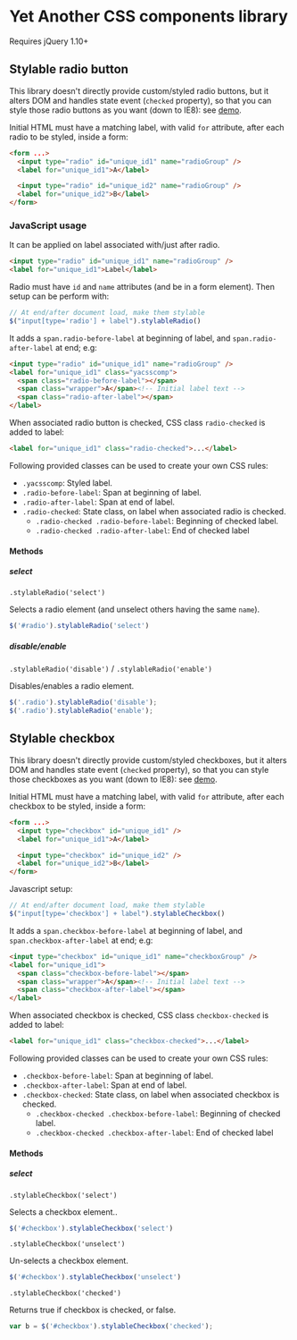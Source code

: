 # Yet Another CSS components library

Requires jQuery 1.10+

## Stylable radio button

This library doesn't directly provide custom/styled radio buttons, 
but it alters DOM and handles state event (`checked` property), so that 
you can style those radio buttons as you want (down to IE8): see [demo](http://applicius.github.io/yacsscomp/demo/radio.html).

Initial HTML must have a matching label, 
with valid `for` attribute, after each radio to be styled, inside a form:

```html
<form ...>
  <input type="radio" id="unique_id1" name="radioGroup" />
  <label for="unique_id1">A</label>

  <input type="radio" id="unique_id2" name="radioGroup" />
  <label for="unique_id2">B</label>
</form>
```

### JavaScript usage

It can be applied on label associated with/just after radio.

```html
<input type="radio" id="unique_id1" name="radioGroup" />
<label for="unique_id1">Label</label>
```

Radio must have `id` and `name` attributes (and be in a form element).
Then setup can be perform with:

```javascript
// At end/after document load, make them stylable
$("input[type='radio'] + label").stylableRadio()
```

It adds a `span.radio-before-label` at beginning of label, 
and `span.radio-after-label` at end; e.g:

```html
<input type="radio" id="unique_id1" name="radioGroup" />
<label for="unique_id1" class="yacsscomp">
  <span class="radio-before-label"></span>
  <span class="wrapper">A</span><!-- Initial label text -->
  <span class="radio-after-label"></span>
</label>
```

When associated radio button is checked,
CSS class `radio-checked` is added to label:

```html
<label for="unique_id1" class="radio-checked">...</label>
```

Following provided classes can be used to create your own CSS rules:

* `.yacsscomp`: Styled label.
* `.radio-before-label`: Span at beginning of label.
* `.radio-after-label`: Span at end of label.
* `.radio-checked`: State class, on label when associated radio is checked.
  - `.radio-checked .radio-before-label`: Beginning of checked label.
  - `.radio-checked .radio-after-label`: End of checked label

#### Methods

##### select

`.stylableRadio('select')`

Selects a radio element (and unselect others having the same `name`).

```javascript
$('#radio').stylableRadio('select')
```

##### disable/enable

`.stylableRadio('disable')` / `.stylableRadio('enable')`

Disables/enables a radio element.

```javascript
$('.radio').stylableRadio('disable');
$('.radio').stylableRadio('enable');
```

## Stylable checkbox

This library doesn't directly provide custom/styled checkboxes, 
but it alters DOM and handles state event (`checked` property), so that 
you can style those checkboxes as you want (down to IE8): see [demo](http://applicius.github.io/yacsscomp/demo/checkbox.html).

Initial HTML must have a matching label, 
with valid `for` attribute, after each checkbox to be styled, inside a form:

```html
<form ...>
  <input type="checkbox" id="unique_id1" />
  <label for="unique_id1">A</label>

  <input type="checkbox" id="unique_id2" />
  <label for="unique_id2">B</label>
</form>
```

Javascript setup:

```javascript
// At end/after document load, make them stylable
$("input[type='checkbox'] + label").stylableCheckbox()
```

It adds a `span.checkbox-before-label` at beginning of label, 
and `span.checkbox-after-label` at end; e.g:

```html
<input type="checkbox" id="unique_id1" name="checkboxGroup" />
<label for="unique_id1">
  <span class="checkbox-before-label"></span>
  <span class="wrapper">A</span><!-- Initial label text -->
  <span class="checkbox-after-label"></span>
</label>
```

When associated checkbox is checked,
CSS class `checkbox-checked` is added to label:

```html
<label for="unique_id1" class="checkbox-checked">...</label>
```

Following provided classes can be used to create your own CSS rules:

* `.checkbox-before-label`: Span at beginning of label.
* `.checkbox-after-label`: Span at end of label.
* `.checkbox-checked`: State class, on label when associated checkbox is checked.
  - `.checkbox-checked .checkbox-before-label`: Beginning of checked label.
  - `.checkbox-checked .checkbox-after-label`: End of checked label

#### Methods

##### select

`.stylableCheckbox('select')`

Selects a checkbox element..

```javascript
$('#checkbox').stylableCheckbox('select')
```

`.stylableCheckbox('unselect')`

Un-selects a checkbox element.

```javascript
$('#checkbox').stylableCheckbox('unselect')
```

`.stylableCheckbox('checked')`

Returns true if checkbox is checked, or false.

```javascript
var b = $('#checkbox').stylableCheckbox('checked');
```
